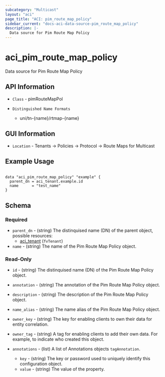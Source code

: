 ```yaml
---
subcategory: "Multicast"
layout: "aci"
page_title: "ACI: pim_route_map_policy"
sidebar_current: "docs-aci-data-source-pim_route_map_policy"
description: |-
  Data source for Pim Route Map Policy
---
```


# aci_pim_route_map_policy #

Data source for Pim Route Map Policy

## API Information ##

* `Class` - pimRouteMapPol

* `Distinguished Name Formats`
  - uni/tn-{name}/rtmap-{name}

## GUI Information ##

* `Location` - Tenants -> Policies -> Protocol -> Route Maps for Multicast

## Example Usage ##

```hcl

data "aci_pim_route_map_policy" "example" {
  parent_dn = aci_tenant.example.id
  name      = "test_name"
}

```

## Schema

### Required

* `parent_dn` - (string) The distinquised name (DN) of the parent object, possible resources:
  - [aci_tenant](https://registry.terraform.io/providers/CiscoDevNet/aci/latest/docs/resources/tenant) (`fvTenant`)
* `name` - (string) The name of the Pim Route Map Policy object.

### Read-Only

* `id` - (string) The distinquised name (DN) of the Pim Route Map Policy object.
* `annotation` - (string) The annotation of the Pim Route Map Policy object.
* `description` - (string) The description of the Pim Route Map Policy object.
* `name_alias` - (string) The name alias of the Pim Route Map Policy object.
* `owner_key` - (string) The key for enabling clients to own their data for entity correlation.
* `owner_tag` - (string) A tag for enabling clients to add their own data. For example, to indicate who created this object.

* `annotations` - (list) A list of Annotations objects `tagAnnotation`.
  * `key` - (string) The key or password used to uniquely identify this configuration object.
  * `value` - (string) The value of the property.